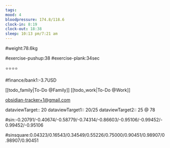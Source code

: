 ```yaml
---
tags: 
mood: 4
bloodpressure: 174.8/118.6
clock-in: 8:19
clock-out: 18:38
sleep: 10:13 pm/7:21 am
---
```


#weight:78.6kg

#exercise-pushup:38
#exercise-plank:34sec


⭐⭐⭐⭐

#finance/bank1:-3.7USD

[[todo_family|To-Do @Family]]
[[todo_work|To-Do @Work]]

obsidian-tracker+1@gmail.com


dataviewTarget:: 20
dataviewTarget1:: 20/25
dataviewTarget2:: 25 @ 78

#sin:-0.20791/-0.40674/-0.58779/-0.74314/-0.86603/-0.95106/-0.99452/-0.99452/-0.95106

#sinsquare:0.04323/0.16543/0.34549/0.55226/0.75000/0.90451/0.98907/0.98907/0.90451

